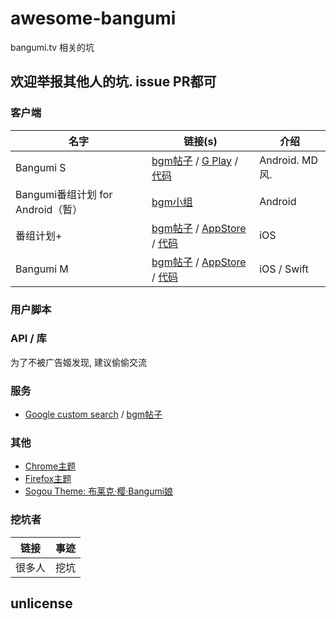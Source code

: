 # awesome-bangumi

bangumi.tv 相关的坑

## 欢迎举报其他人的坑. issue PR都可

### 客户端

| **名字** | **链接(s)** | **介绍**
| -------- | ----------- | --------
| Bangumi S  | [bgm帖子](http://bangumi.tv/group/topic/311253)  / [G Play](https://play.google.com/store/apps/details?id=io.github.scarletsky.bangumi) / [代码](https://github.com/scarletsky/Bangumi-Android) | Android. MD风. 
| Bangumi番组计划 for Android（暂）| [bgm小组](http://bangumi.tv/group/bgm_android) | Android
| 番组计划+ | [bgm帖子](http://bangumi.tv/group/topic/32239) / [AppStore](https://itunes.apple.com/cn/app/fan-zu-ji-hua+/id878016314?mt=8) / [代码](https://github.com/billgateshxk/bangumi) | iOS
| Bangumi M | [bgm帖子](http://bangumi.tv/group/topic/311716) / [AppStore](https://itunes.apple.com/cn/app/bangumi-m/id1029813683?l=en&mt=8) / [代码](https://github.com/MainasuK/Bangumi-M) | iOS / Swift

### 用户脚本

### API / 库

为了不被广告姬发现, 建议偷偷交流

### 服务

- [Google custom search](https://cse.google.com/cse/home?cx=008561732579436191137:pumvqkbpt6w) / [bgm帖子](http://bangumi.tv/group/topic/6432)

### 其他

- [Chrome主题](http://bangumi.tv/group/topic/1303)
- [Firefox主题](http://bangumi.tv/group/topic/8416)
- [Sogou Theme: 布莱克·樱·Bangumi娘](http://bangumi.tv/group/topic/7254)

### 挖坑者

| **链接** | **事迹**
| ------ | ----
| 很多人 | 挖坑

## unlicense
